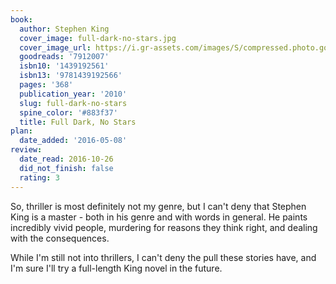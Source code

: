 ```yaml
---
book:
  author: Stephen King
  cover_image: full-dark-no-stars.jpg
  cover_image_url: https://i.gr-assets.com/images/S/compressed.photo.goodreads.com/books/1524583257l/7912007._SX98_.jpg
  goodreads: '7912007'
  isbn10: '1439192561'
  isbn13: '9781439192566'
  pages: '368'
  publication_year: '2010'
  slug: full-dark-no-stars
  spine_color: '#883f37'
  title: Full Dark, No Stars
plan:
  date_added: '2016-05-08'
review:
  date_read: 2016-10-26
  did_not_finish: false
  rating: 3
---
```


So, thriller is most definitely not my genre, but I can't deny that Stephen King is a master - both in his genre and with words in general. He paints incredibly vivid people, murdering for reasons they think right, and dealing with the consequences.

While I'm still not into thrillers, I can't deny the pull these stories have, and I'm sure I'll try a full-length King novel in the future.
